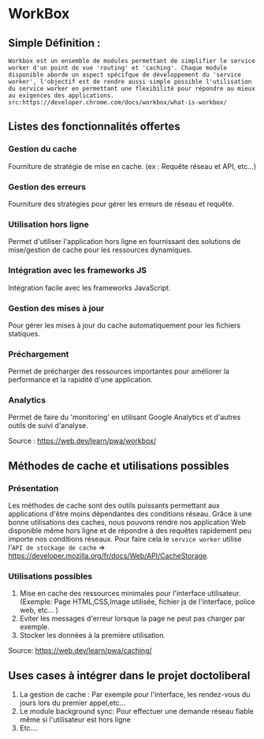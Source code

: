 # WorkBox 
## Simple Définition :
`Workbox est un ensemble de modules permettant de simplifier le service worker d'un point de vue 'routing' et 'caching'.
Chaque module disponible aborde un aspect spécifque de développement du 'service worker', l'objectif est de rendre aussi simple possible l'utilisation du service worker en permettant une flexibilité pour répondre au mieux au exigences des applications.
src:https://developer.chrome.com/docs/workbox/what-is-workbox/ `

## Listes des fonctionnalités offertes
### Gestion du cache
Fourniture de stratégie de mise en cache. (ex : Requête réseau et API, etc...)
### Gestion des erreurs
Fourniture des stratégies pour gérer les erreurs de réseau et requête.
### Utilisation hors ligne
Permet d'utiliser l'application hors ligne en fournissant des solutions de mise/gestion de cache pour les ressources dynamiques.
### Intégration avec les frameworks JS
Intégration facile avec les frameworks JavaScript.
### Gestion des mises à jour
Pour gérer les mises à jour du cache automatiquement pour les fichiers statiques.
### Préchargement
Permet de précharger des ressources importantes pour améliorer la performance et la rapidité d'une application.
### Analytics 
Permet de faire du 'monitoring' en utilisant Google Analytics et d'autres outils de suivi d'analyse.

Source : https://web.dev/learn/pwa/workbox/

## Méthodes de cache et utilisations possibles
### Présentation
Les méthodes de cache sont des outils puissants permettant aux applications d'être moins dépendantes des conditions réseau. Grâce à une bonne utilisations des caches, nous pouvons rendre nos application Web disponible même hors ligne et de répondre à des requêtes rapidement peu importe nos conditions réseaux.
Pour faire cela le `service worker` utilise l'`API de stockage de cache` => https://developer.mozilla.org/fr/docs/Web/API/CacheStorage.

### Utilisations possibles
1. Mise en cache des ressources minimales pour l'interface utilisateur. (Exemple: Page HTML,CSS,Image utilisée, fichier js de l'interface, police web, etc... )
2. Eviter les messages d'erreur lorsque la page ne peut pas charger par exemple. 
3. Stocker les données à la première utilisation.

Source: https://web.dev/learn/pwa/caching/

## Uses cases à intégrer dans le projet doctoliberal

1. La gestion de cache : Par exemple pour l'interface, les rendez-vous du jours lors du premier appel,etc... 
2. Le module background sync: Pour effectuer une demande réseau fiable même si l'utilisateur est hors ligne
3. Etc....
